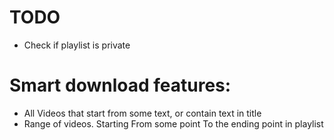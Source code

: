 # TODO
* Check if playlist is private

# Smart download features:
* All Videos that start from some text, or contain text in title
* Range of videos. Starting From some point To the ending point in playlist